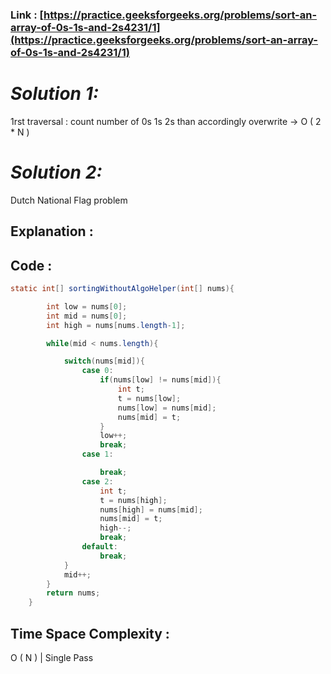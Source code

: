 ### Link : [https://practice.geeksforgeeks.org/problems/sort-an-array-of-0s-1s-and-2s4231/1](https://practice.geeksforgeeks.org/problems/sort-an-array-of-0s-1s-and-2s4231/1)

# *Solution  1:*

1rst traversal : count number of 0s 1s 2s than accordingly overwrite → O ( 2 * N )

# *Solution  2:*

Dutch National Flag problem

## Explanation :

## Code :

```java
static int[] sortingWithoutAlgoHelper(int[] nums){

        int low = nums[0];
        int mid = nums[0];
        int high = nums[nums.length-1];

        while(mid < nums.length){

            switch(nums[mid]){
                case 0:
                    if(nums[low] != nums[mid]){
                        int t;
                        t = nums[low];  
                        nums[low] = nums[mid];  
                        nums[mid] = t;
                    }
                    low++;
                    break;
                case 1:

                    break;
                case 2:
                    int t;
                    t = nums[high];  
                    nums[high] = nums[mid];  
                    nums[mid] = t;
                    high--;
                    break;
                default:
                    break;
            }
            mid++;
        }
        return nums;
    }
```

## Time Space Complexity :

O ( N ) | Single Pass